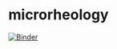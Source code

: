 # microrheology
[![Binder](http://mybinder.org/badge.svg)](http://mybinder.org/repo/marcocaggioni/microrheology)
